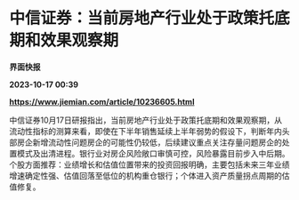 # 中信证券：当前房地产行业处于政策托底期和效果观察期
**界面快报**

**2023-10-17 00:39**

**https://www.jiemian.com/article/10236605.html**

中信证券10月17日研报指出，当前房地产行业处于政策托底期和效果观察期，从流动性指标的测算来看，即使在下半年销售延续上半年弱势的假设下，判断年内头部房企新增流动性问题房企的可能性仍较低，后续建议重点关注存量问题房企的处置模式及出清进程。银行业对房企风险敞口审慎可控，风险暴露目前步入中后期。个股方面推荐：业绩增长和估值位置带来的投资回报明确，主要包括未来三年业绩增速确定性强、估值回落至低位的机构重仓银行；个体进入资产质量拐点周期的估值修复。